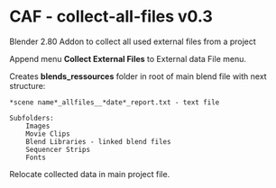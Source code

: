 # CAF - collect-all-files v0.3
Blender 2.80 Addon to collect all used external files from a project

Append menu **Collect External Files** to External data File menu.

Creates **blends_ressources** folder in root of main blend file with next structure:

	*scene name*_allfiles__*date*_report.txt - text file

	Subfolders:
		Images
		Movie Clips
		Blend Libraries - linked blend files
		Sequencer Strips
		Fonts

Relocate collected data in main project file.

